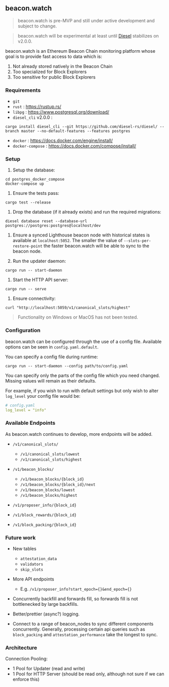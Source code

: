 ## beacon.watch

>beacon.watch is pre-MVP and still under active development and subject to change.

> beacon.watch will be experimental at least until
[Diesel](https://github.com/diesel-rs/diesel/) stabilizes on v2.0.0.

beacon.watch is an Ethereum Beacon Chain monitoring platform whose goal is to provide fast access to
data which is:
1. Not already stored natively in the Beacon Chain
2. Too specialized for Block Explorers
3. Too sensitive for public Block Explorers


### Requirements
- `git`
- `rust` : https://rustup.rs/
- `libpg` : https://www.postgresql.org/download/
- `diesel_cli` v2.0.0 :
```
cargo install diesel_cli --git https://github.com/diesel-rs/diesel/ --branch master --no-default-features --features postgres
```
- `docker` : https://docs.docker.com/engine/install/
- `docker-compose` : https://docs.docker.com/compose/install/

### Setup
1. Setup the database:
```
cd postgres_docker_compose
docker-compose up
```

1. Ensure the tests pass:
```
cargo test --release
```

1. Drop the database (if it already exists) and run the required migrations:
```
diesel database reset --database-url postgres://postgres:postgres@localhost/dev
```

1. Ensure a synced Lighthouse beacon node with historical states is available
at `localhost:5052`.
The smaller the value of `--slots-per-restore-point` the faster beacon.watch
will be able to sync to the beacon node.

1. Run the updater daemon:
```
cargo run -- start-daemon
```

1. Start the HTTP API server:
```
cargo run -- serve
```

1. Ensure connectivity:
```
curl "http://localhost:5059/v1/canonical_slots/highest"
```

> Functionality on Windows or MacOS has not been tested.


### Configuration
beacon.watch can be configured through the use of a config file.
Available options can be seen in `config.yaml.default`.

You can specify a config file during runtime:
```
cargo run -- start-daemon --config path/to/config.yaml
```

You can specify only the parts of the config file which you need changed.
Missing values will remain as their defaults.

For example, if you wish to run with default settings but only wish to alter `log_level`
your config file would be:
```yaml
# config.yaml
log_level = "info"
```

### Available Endpoints
As beacon.watch continues to develop, more endpoints will be added.

- `/v1/canonical_slots/`
  - `/v1/canonical_slots/lowest`
  - `/v1/canonical_slots/highest`


- `/v1/beacon_blocks/`
  - `/v1/beacon_blocks/{block_id}`
  - `/v1/beacon_blocks/{block_id}/next`
  - `/v1/beacon_blocks/lowest`
  - `/v1/beacon_blocks/highest`


- `/v1/proposer_info/{block_id}`


- `/v1/block_rewards/{block_id}`


- `/v1/block_packing/{block_id}`


### Future work
- New tables
  - `attestation_data`
  - `validators`
  - `skip_slots`


- More API endpoints
  - E.g. `/v1/proposer_info?start_epoch={}&end_epoch={}`


- Concurrently backfill and forwards fill, so forwards fill is not bottlenecked by large backfills.


- Better/prettier (async?) logging.


- Connect to a range of beacon_nodes to sync different components concurrently.
Generally, processing certain api queries such as `block_packing` and `attestation_performance` take the longest to sync.

### Architecture
Connection Pooling:
- 1 Pool for Updater (read and write)
- 1 Pool for HTTP Server (should be read only, although not sure if we can enforce this)
